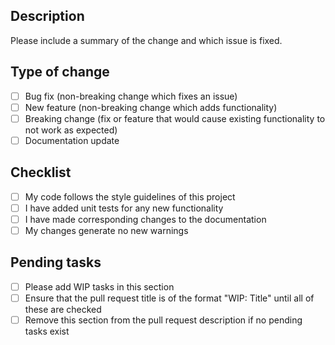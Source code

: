 ## Description
 Please include a summary of the change and which issue is fixed.
 
## Type of change
- [ ] Bug fix (non-breaking change which fixes an issue)
- [ ] New feature (non-breaking change which adds functionality)
- [ ] Breaking change (fix or feature that would cause existing functionality to not work as expected)
- [ ] Documentation update

## Checklist
- [ ] My code follows the style guidelines of this project
- [ ] I have added unit tests for any new functionality
- [ ] I have made corresponding changes to the documentation
- [ ] My changes generate no new warnings

## Pending tasks
- [ ] Please add WIP tasks in this section
- [ ] Ensure that the pull request title is of the format "WIP: Title" until all of these are checked
- [ ] Remove this section from the pull request description if no pending tasks exist
